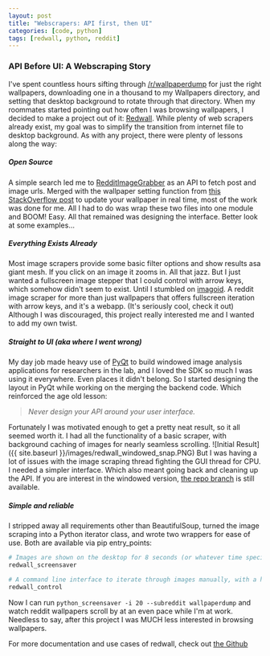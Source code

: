 ```yaml
---
layout: post
title: "Webscrapers: API first, then UI"
categories: [code, python]
tags: [redwall, python, reddit]
---
```


### API Before UI: A Webscraping Story

I've spent countless hours sifting through [/r/wallpaperdump](http://reddit.com/r/wallpaperdump) for just the right wallpapers, downloading one in a thousand to my Wallpapers directory, and setting that desktop background to rotate through that directory.  When my roommates started pointing out how often I was browsing wallpapers, I decided to make a project out of it: [Redwall](http://github.com/brettjsettle/redwall).  While plenty of web scrapers already exist, my goal was to simplify the transition from internet file to desktop background.  As with any project, there were plenty of lessons along the way:

##### Open Source
A simple search led me to [RedditImageGrabber](https://github.com/HoverHell/RedditImageGrab/tree/master/redditdownload) as an API to fetch post and image urls. Merged with the wallpaper setting function from [this StackOverflow post](https://stackoverflow.com/questions/1977694/how-can-i-change-my-desktop-background-with-python) to update your wallpaper in real time,  most of the work was done for me. All I had to do was wrap these two files into one module and BOOM! Easy. All that remained was designing the interface. Better look at some examples...

##### Everything Exists Already
Most image scrapers provide some basic filter options and show results asa giant mesh. If you click on an image it zooms in. All that jazz. But I just wanted a fullscreen image stepper that I could control with arrow keys, which somehow didn't seem to exist. Until I stumbled on [imagoid](http://imagoid.com).  A reddit image scraper for more than just wallpapers that offers fullscreen iteration with arrow keys, and it's a webapp. (It's seriously cool, check it out) Although I was discouraged, this project really interested me and I wanted to add my own twist.

##### Straight to UI (aka where I went wrong)
My day job made heavy use of [PyQt](https://riverbankcomputing.com/software/pyqt/intro) to build windowed image analysis applications for researchers in the lab, and I loved the SDK so much I was using it everywhere. Even places it didn't belong.  So I started designing the layout in PyQt while working on the merging the backend code.  Which reinforced the age old lesson:
> *Never design your API around your user interface.*


Fortunately I was motivated enough to get a pretty neat result, so it all seemed worth it. I had all the functionality of a basic scraper, with background caching of images for nearly seamless scrolling.
![Initial Result]({{ site.baseurl }}/images/redwall_windowed_snap.PNG)
But I was having a lot of issues with the image scraping thread fighting the GUI thread for CPU.  I needed a simpler interface. Which also meant going back and cleaning up the API.  If you are interest in the windowed version, [the repo branch](https://github.com/BrettJSettle/RedWall/tree/windowed) is still available.

##### Simple and reliable
I stripped away all requirements other than BeautifulSoup, turned the image scraping into a Python iterator class, and wrote two wrappers for ease of use. Both are available via pip entry_points:
```bash
# Images are shown on the desktop for 8 seconds (or whatever time specified by -i)
redwall_screensaver

# A command line interface to iterate through images manually, with a help menu.
redwall_control
```
Now I can run `python_screensaver -i 20 --subreddit wallpaperdump` and watch reddit wallpapers scroll by at an even pace while I'm at work.  Needless to say, after this project I was MUCH less interested in browsing wallpapers.

For more documentation and use cases of redwall, check out [the Github](http://github.com/brettjsettle/redwall)
